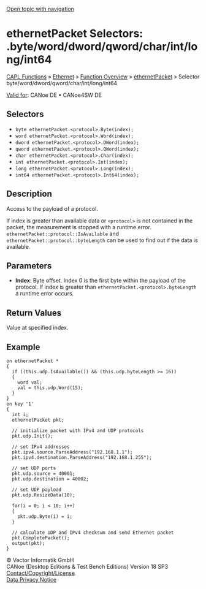 [Open topic with navigation](../../../../../CANoeDEFamily.htm#Topics/CAPLFunctions/IP/Selectors/CAPLfunctionProtocolByte.md)

# ethernetPacket Selectors: <protocol>.byte/word/dword/qword/char/int/long/int64

[CAPL Functions](../../CAPLfunctions.md) » [Ethernet](../CAPLEthernetStartPage.md) » [Function Overview](../CAPLfunctionsIPOverview.md) » [ethernetPacket](../Objects/CAPLfunctionEthernetPacket.md) » Selector byte/word/dword/qword/char/int/long/int64

[Valid for](../../../Shared/FeatureAvailability.md):  CANoe DE • CANoe4SW DE

## Selectors

- `byte ethernetPacket.<protocol>.Byte(index);`
- `word ethernetPacket.<protocol>.Word(index);`
- `dword ethernetPacket.<protocol>.DWord(index);`
- `qword ethernetPacket.<protocol>.QWord(index);`
- `char ethernetPacket.<protocol>.Char(index);`
- `int ethernetPacket.<protocol>.Int(index);`
- `long ethernetPacket.<protocol>.Long(index);`
- `int64 ethernetPacket.<protocol>.Int64(index);`

## Description

Access to the payload of a protocol.

If index is greater than available data or `<protocol>` is not contained in the packet, the measurement is stopped with a runtime error. `ethernetPacket::protocol::IsAvailable` and `ethernetPacket::protocol::byteLength` can be used to find out if the data is available.

## Parameters

- **Index**: Byte offset. Index 0 is the first byte within the payload of the protocol. If index is greater than `ethernetPacket.<protocol>.byteLength` a runtime error occurs.

## Return Values

Value at specified index.

## Example

```plaintext
on ethernetPacket *
{
  if ((this.udp.IsAvailable()) && (this.udp.byteLength >= 16))
  {
    word val;
    val = this.udp.Word(15);
  }
}
on key '1'
{
  int i;
  ethernetPacket pkt;

  // initialize packet with IPv4 and UDP protocols
  pkt.udp.Init();

  // set IPv4 addresses
  pkt.ipv4.source.ParseAddress("192.168.1.1");
  pkt.ipv4.destination.ParseAddress("192.168.1.255");

  // set UDP ports
  pkt.udp.source = 40001;
  pkt.udp.destination = 40002;

  // set UDP payload
  pkt.udp.ResizeData(10);

  for(i = 0; i < 10; i++)
  {
    pkt.udp.Byte(i) = i;
  }

  // calculate UDP and IPv4 checksum and send Ethernet packet
  pkt.CompletePacket();
  output(pkt);
}
```

© Vector Informatik GmbH  
CANoe (Desktop Editions & Test Bench Editions) Version 18 SP3  
[Contact/Copyright/License](../../../Shared/ContactCopyrightLicense.md)  
[Data Privacy Notice](https://www.vector.com/int/en/company/get-info/privacy-policy/)